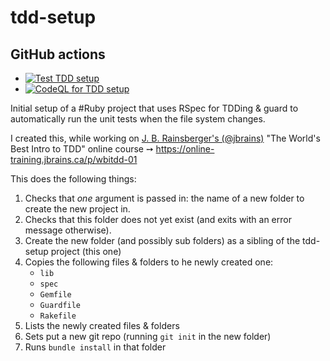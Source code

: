# tdd-setup

## GitHub actions

* [![Test TDD setup](https://github.com/s2k/tdd-setup/actions/workflows/ruby_test.yml/badge.svg)](https://github.com/s2k/tdd-setup/actions/workflows/ruby_test.yml)
* [![CodeQL for TDD setup](https://github.com/s2k/tdd-setup/actions/workflows/codeql-analysis.yml/badge.svg)](https://github.com/s2k/tdd-setup/actions/workflows/codeql-analysis.yml)

Initial setup of a #Ruby project that uses RSpec for TDDing & guard to automatically run the unit tests when the file system changes.

I created this, while working on [J. B. Rainsberger's (@jbrains)](https://twitter.com/jbrains) "The World's Best Intro to TDD" online course ➙ https://online-training.jbrains.ca/p/wbitdd-01

This does the following things:

1. Checks that _one_ argument is passed in: the name of a new folder to create the new project in.
1. Checks that this folder does not yet exist (and exits with an error message otherwise).
1. Create the new folder (and possibly sub folders) as a sibling of the tdd-setup project (this one)
1. Copies the following files & folders to he newly created one:
   * `lib`
   * `spec`
   * `Gemfile`
   * `Guardfile`
   * `Rakefile`
1. Lists the newly created files & folders
1. Sets put a new git repo (running `git init` in the new folder)
1. Runs `bundle install` in that folder
